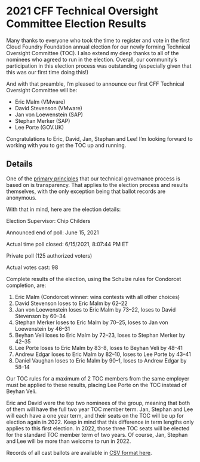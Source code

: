 # 2021 CFF Technical Oversight Committee Election Results

Many thanks to everyone who took the time to register and vote in the first Cloud Foundry Foundation annual election for our newly forming Technical Oversight Committee (TOC). I also extend my deep thanks to all of the nominees who agreed to run in the election. Overall, our community’s participation in this election process was outstanding (especially given that this was our first time doing this!)

And with that preamble, I’m pleased to announce our first CFF Technical Oversight Committee will be:

* Eric Malm (VMware)
* David Stevenson (VMware)
* Jan von Loewenstein (SAP)
* Stephan Merker (SAP)
* Lee Porte (GOV.UK)

Congratulations to Eric, David, Jan, Stephan and Lee! I’m looking forward to working with you to get the TOC up and running.

## Details

One of the [primary principles](https://github.com/cloudfoundry/community/blob/main/toc/PRINCIPLES.md) that our technical governance process is based on is transparency. That applies to the election process and results themselves, with the only exception being that ballot records are anonymous. 

With that in mind, here are the election details:

Election Supervisor: Chip Childers

Announced end of poll: June 15, 2021

Actual time poll closed: 6/15/2021, 8:07:44 PM ET

Private poll (125 authorized voters)

Actual votes cast: 98

Complete results of the election, using the Schulze rules for Condorcet completion, are:

1. Eric Malm  (Condorcet winner: wins contests with all other choices)
2. David Stevenson  loses to Eric Malm by 62–22
3. Jan von Loewenstein  loses to Eric Malm by 73–22, loses to David Stevenson by 60–34
4. Stephan Merker  loses to Eric Malm by 70–25, loses to Jan von Loewenstein by 46–31
5. Beyhan Veli  loses to Eric Malm by 72–23, loses to Stephan Merker by 42–35
6. Lee Porte  loses to Eric Malm by 83–8, loses to Beyhan Veli by 48–41
7. Andrew Edgar  loses to Eric Malm by 82–10, loses to Lee Porte by 43–41
8. Daniel Vaughan  loses to Eric Malm by 90–1, loses to Andrew Edgar by 58–14

Our TOC rules for a maximum of 2 TOC members from the same employer must be applied to these results, placing Lee Porte on the TOC instead of Beyhan Veli.

Eric and David were the top two nominees of the group, meaning that both of them will have the full two year TOC member term. Jan, Stephan and Lee will each have a one year term, and their seats on the TOC will be up for election again in 2022. Keep in mind that this difference in term lengths only applies to this first election. In 2022, those three TOC seats will be elected for the standard TOC member term of two years. Of course, Jan, Stephan and Lee will be more than welcome to run in 2022.

Records of all cast ballots are available in [CSV format here](https://github.com/cloudfoundry/community/blob/main/toc/elections/2021/ballots.csv).
